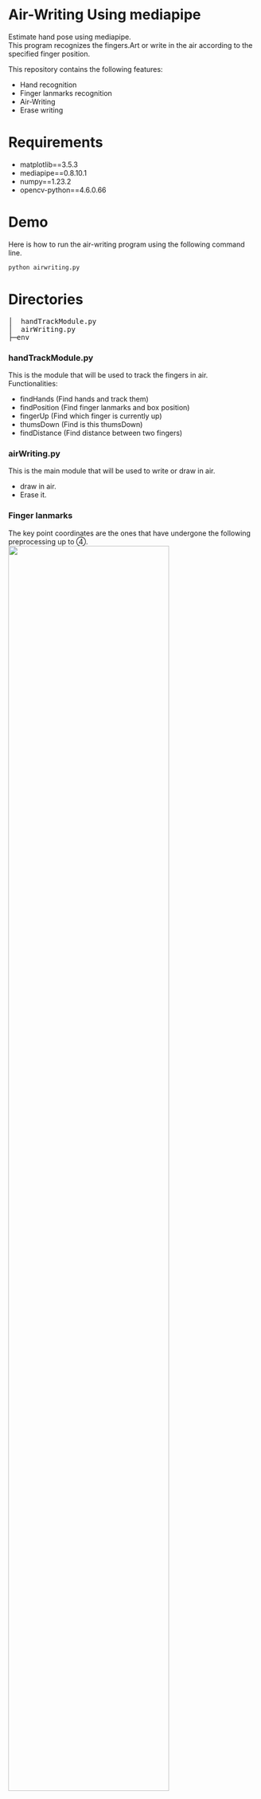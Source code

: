 # Air-Writing Using mediapipe

Estimate hand pose using mediapipe.<br>
This program recognizes the fingers.Art or write in the air according to the specified finger position.

This repository contains the following features:
* Hand recognition
* Finger lanmarks recognition
* Air-Writing
* Erase writing

# Requirements
* matplotlib==3.5.3
* mediapipe==0.8.10.1
* numpy==1.23.2
* opencv-python==4.6.0.66

# Demo
Here is how to run the air-writing program using the following command line.<br>
```bash
python airwriting.py
```

# Directories
<pre>
│  handTrackModule.py
│  airWriting.py
├─env
</pre>

### handTrackModule.py
This is the module that will be used to track the fingers in air.<br>
Functionalities:
* findHands (Find hands and track them)
* findPosition (Find finger lanmarks and box position)
* fingerUp (Find which  finger is currently up)
* thumsDown (Find is this thumsDown)
* findDistance (Find distance between two fingers)

### airWriting.py
This is the main module that will be used to write or draw in air.<br>
* draw in air.
* Erase it.

### Finger lanmarks
The key point coordinates are the ones that have undergone the following preprocessing up to ④.<br>
<img src="https://user-images.githubusercontent.com/37477845/102242918-ed328c80-3f3d-11eb-907c-61ba05678d54.png" width="80%">


### How this program works.
* Index finger for writing.Writing mode works only when index finger up and other fingers are down.
* Index, Middle and Ring finger for erase mode.Erase mode works only when index, middle and ring finger are up and other are down.

